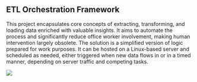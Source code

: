 ## ETL Orchestration Framework

This project encapsulates core concepts of extracting, transforming, and loading data enriched with valuable insights. It aims to automate the process and significantly reduce office worker involvement, making human intervention largely obsolete. The solution is a simplified version of logic prepared for work purposes. It can be hosted on a Linux-based server and scheduled as needed, either triggered when new data flows in or in a timed manner, depending on server traffic and competing tasks.

<img src="C:\Users\Mateusz\Downloads\plan.jpg">
